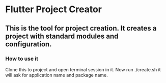 # Flutter Project Creator

## This is the tool for project creation. It creates a project with standard modules and configuration.

### How to use it

Clone this to project and open terminal session in it. Now run ./create.sh it will ask for application name and package name.
